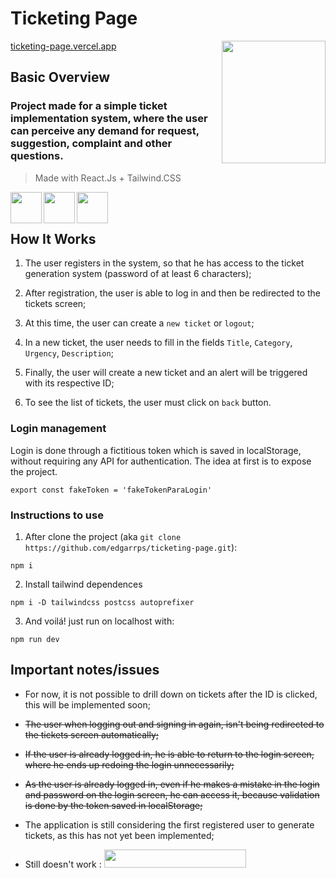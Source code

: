 # Ticketing Page
<img src="https://i.imgur.com/N8UtG1K.png" align="right"
     width="166" height="196">


[ticketing-page.vercel.app](https://ticketing-page.vercel.app/)

## Basic Overview
### Project made for a simple ticket implementation system, where the user can perceive any demand for request, suggestion, complaint and other questions.
> Made with React.Js + Tailwind.CSS 
<img src="https://upload.wikimedia.org/wikipedia/commons/a/a7/React-icon.svg" align="left" width="50" height="50">
<img src="https://upload.wikimedia.org/wikipedia/commons/d/d5/Tailwind_CSS_Logo.svg" align="left" width="50" height="50">
<img src="https://upload.wikimedia.org/wikipedia/commons/f/f1/Vitejs-logo.svg" align="left" width="50" height="50">
<br>
<br>

## How It Works

1. The user registers in the system, so that he has access to the ticket 
    generation system (password of at least 6 characters);
    
2. After registration, the user is able to log in and then 
    be redirected to the tickets screen;
   
3. At this time, the user can create a `new ticket` or `logout`;

4. In a new ticket, the user needs to fill in the fields `Title`, `Category`, `Urgency`, `Description`;

5. Finally, the user will create a new ticket and an alert will be triggered with its respective ID;

6. To see the list of tickets, the user must click on `back` button.


### Login management

  Login is done through a fictitious token which is saved in localStorage, without requiring any API 
  for authentication. The idea at first is to expose the project.
  
  ```
  export const fakeToken = 'fakeTokenParaLogin'
  ```

### Instructions to use

1. After clone the project (aka `git clone https://github.com/edgarrps/ticketing-page.git`):
```
npm i
```
2. Install tailwind dependences

```
npm i -D tailwindcss postcss autoprefixer
```

3. And voilá! just run on localhost with:

```
npm run dev
```

## Important notes/issues

* For now, it is not possible to drill down on tickets after the ID is clicked, this will be implemented soon;

* ~~The user when logging out and signing in again, isn't being redirected to the tickets screen automatically;~~

* ~~If the user is already logged in, he is able to return to the login screen, where he ends up redoing the login unnecessarily;~~

* ~~As the user is already logged in, even if he makes a mistake in the login and password on the login screen, he can access it, 
  because validation is done by the token saved in localStorage;~~
* The application is still considering the first registered user to generate tickets, as this has not yet been implemented;
  
* Still doesn't work :  <img src="https://user-images.githubusercontent.com/68236516/220065241-3d7dc0c1-d0f4-4e1f-9ce2-4e36af492c15.png"  width="227" height="29">
